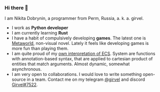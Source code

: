 ### Hi there 👋

I am Nikita Dobrynin, a programmer from Perm, Russia, a. k. a. girvel.

- I work as **Python developer**
- I am currently learning **Rust**
- I have a habit of compulsively developing **games**. The latest one is [Metaworld](https://github.com/girvel/metaworld), non-visual novel. Lately it feels like developing games is more fun than playing them. 
- I am quite proud of my [own interpretation of ECS](https://github.com/girvel/ecs). System are functions with annotation-based syntax, that are applied to cartesian product of entities that match arguments. Almost dynamic, somewhat asynchronous. 
- I am very open to collaborations. I would love to write something open-source in a team. Contact me on my telegram [@girvel](https://t.me/girvel) and discord [Girvel#7522](https://discordapp.com/users/Girvel#7522).

<!--
**girvel/girvel** is a ✨ _special_ ✨ repository because its `README.md` (this file) appears on your GitHub profile.

Here are some ideas to get you started:

- 🔭 I’m currently working on ...
- 🌱 I’m currently learning ...
- 👯 I’m looking to collaborate on ...
- 🤔 I’m looking for help with ...
- 💬 Ask me about ...
- 📫 How to reach me: ...
- 😄 Pronouns: ...
- ⚡ Fun fact: ...
-->
